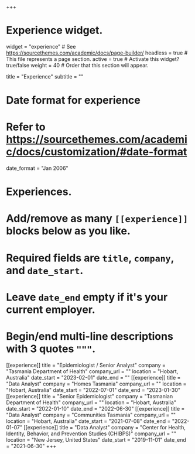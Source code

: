 +++
# Experience widget.
widget = "experience"  # See https://sourcethemes.com/academic/docs/page-builder/
headless = true  # This file represents a page section.
active = true  # Activate this widget? true/false
weight = 40  # Order that this section will appear.

title = "Experience"
subtitle = ""

# Date format for experience
#   Refer to https://sourcethemes.com/academic/docs/customization/#date-format
date_format = "Jan 2006"

# Experiences.
#   Add/remove as many `[[experience]]` blocks below as you like.
#   Required fields are `title`, `company`, and `date_start`.
#   Leave `date_end` empty if it's your current employer.
#   Begin/end multi-line descriptions with 3 quotes `"""`.
[[experience]]
  title = "Epidemiologist / Senior Analyst"
  company = "Tasmania Department of Health"
  company_url = ""
  location = "Hobart, Australia"
  date_start = "2023-02-01"
  date_end = ""
[[experience]]
  title = "Data Analyst"
  company = "Homes Tasmania"
  company_url = ""
  location = "Hobart, Australia"
  date_start = "2022-07-01"
  date_end = "2023-01-30"
[[experience]]
  title = "Senior Epidemiologist"
  company = "Tasmanian Department of Health"
  company_url = ""
  location = "Hobart, Australia"
  date_start = "2022-01-10"
  date_end = "2022-06-30"
[[experience]]
  title = "Data Analyst"
  company = "Communities Tasmania"
  company_url = ""
  location = "Hobart, Australia"
  date_start = "2021-07-08"
  date_end = "2022-01-07"
[[experience]]
  title = "Data Analyst"
  company = "Center for Health, Identity, Behavior, and Prevention Studies (CHIBPS)"
  company_url = ""
  location = "New Jersey, United States"
  date_start = "2019-11-01"
  date_end = "2021-06-30"
+++
